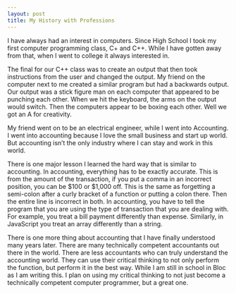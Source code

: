 ```yaml
---
layout: post
title: My History with Professions
---
```


I have always had an interest in computers. Since High School I took my first computer programming class, C+ and C++. While I have gotten away from that, when I went to college it always interested in. 

The final for our C++ class was to create an output that then took instructions from the user and changed the output. My friend on the computer next to me created a similar program but had a backwards output. Our output was a stick figure man on each computer that appeared to be punching each other. When we hit the keyboard, the arms on the output would switch. Then the computers appear to be boxing each other. Well we got an A for creativity. 

My friend went on to be an electrical engineer, while I went into Accounting. I went into accounting because I love the small business and start up world. But accounting isn’t the only industry where I can stay and work in this world. 

There is one major lesson I learned the hard way that is similar to accounting. In accounting, everything has to be exactly accurate. This is from the amount of the transaction, if you put a comma in an incorrect position, you can be $100 or $1,000 off. This is the same as forgetting a semi-colon after a curly bracket of a function or putting a colon there. Then the entire line is incorrect in both. In accounting, you have to tell the program that you are using the type of transaction that you are dealing with. For example, you treat a bill payment differently than expense. Similarly, in JavaScript you treat an array differently than a string. 

There is one more thing about accounting that I have finally understood many years later. There are many technically competent accountants out there in the world. There are less accountants who can truly understand the accounting world. They can use their critical thinking to not only perform the function, but perform it in the best way. While I am still in school in Bloc as I am writing this. I plan on using my critical thinking to not just become a technically competent computer programmer, but a great one. 

